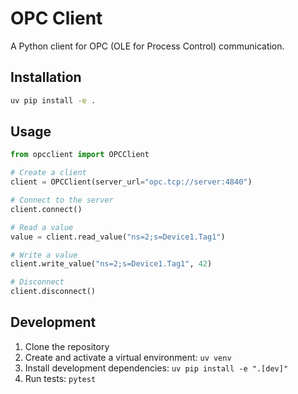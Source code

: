 # OPC Client

A Python client for OPC (OLE for Process Control) communication.

## Installation

```bash
uv pip install -e .
```

## Usage

```python
from opcclient import OPCClient

# Create a client
client = OPCClient(server_url="opc.tcp://server:4840")

# Connect to the server
client.connect()

# Read a value
value = client.read_value("ns=2;s=Device1.Tag1")

# Write a value
client.write_value("ns=2;s=Device1.Tag1", 42)

# Disconnect
client.disconnect()
```

## Development

1. Clone the repository
2. Create and activate a virtual environment: `uv venv`
3. Install development dependencies: `uv pip install -e ".[dev]"`
4. Run tests: `pytest`
